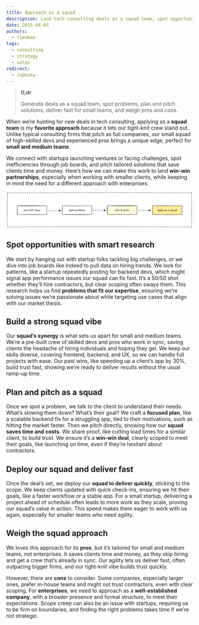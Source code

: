 ```yaml
---
title: Approach as a squad
description: Land tech consulting deals as a squad team, spot opportunities, pitch solutions, and deliver fast to win clients.
date: 2025-04-03
authors:
  - tieubao
tags:
  - consulting
  - strategy
  - sales
redirect:
  - /uUxutw
---
```


> **tl;dr**
>
> Generate deals as a squad team, spot problems, plan and pitch solutions, deliver fast for small teams, and weigh pros and cons.

When we’re hunting for new deals in tech consulting, applying as a **squad team** is my **favorite approach** because it lets our tight-knit crew stand out. Unlike typical consulting firms that pitch as full companies, our small squad of high-skilled devs and experienced pros brings a unique edge, perfect for **small and medium teams**.

We connect with startups launching ventures or facing challenges, spot inefficiencies through job boards, and pitch tailored solutions that save clients time and money. Here’s how we can make this work to land **win-win partnerships**, especially when working with smaller clients, while keeping in mind the need for a different approach with enterprises.

![](assets/apply-as-a-squad.png)

## Spot opportunities with smart research

We start by hanging out with startup folks tackling big challenges, or we dive into job boards like Indeed to pull data on hiring trends. We look for patterns, like a startup repeatedly posting for backend devs, which might signal app performance issues our squad can fix fast. It’s a 50/50 shot whether they’ll hire contractors, but clear scoping often sways them. This research helps us find **problems that fit our expertise**, ensuring we’re solving issues we’re passionate about while targeting use cases that align with our market thesis.

## Build a strong squad vibe

Our **squad’s synergy** is what sets us apart for small and medium teams. We’re a pre-built crew of skilled devs and pros who work in sync, saving clients the headache of hiring individuals and hoping they gel. We keep our skills diverse, covering frontend, backend, and UX, so we can handle full projects with ease. Our past wins, like speeding up a client’s app by 30%, build trust fast, showing we’re ready to deliver results without the usual ramp-up time.

## Plan and pitch as a squad

Once we spot a problem, we talk to the client to understand their needs. What’s slowing them down? What’s their goal? We craft a **focused plan**, like a scalable backend fix for a struggling app, tied to their motivations, such as hitting the market faster. Then we pitch directly, showing how our **squad saves time and costs**. We share proof, like cutting load times for a similar client, to build trust. We ensure it’s a **win-win deal**, clearly scoped to meet their goals, like launching on time, even if they’re hesitant about contractors.

## Deploy our squad and deliver fast

Once the deal’s set, we deploy our **squad to deliver quickly**, sticking to the scope. We keep clients updated with quick check-ins, ensuring we hit their goals, like a faster workflow or a stable app. For a small startup, delivering a project ahead of schedule often leads to more work as they scale, proving our squad’s value in action. This speed makes them eager to work with us again, especially for smaller teams who need agility.

## Weigh the squad approach

We loves this approach for its **pros**, but it’s tailored for small and medium teams, not enterprises. It saves clients time and money, as they skip hiring and get a crew that’s already in sync. Our agility lets us deliver fast, often outpacing bigger firms, and our tight-knit vibe builds trust quickly.

However, there are **cons** to consider. Some companies, especially larger ones, prefer in-house teams and might not trust contractors, even with clear scoping. For **enterprises**, we need to approach as a **well-established company**, with a broader presence and formal structure, to meet their expectations. Scope creep can also be an issue with startups, requiring us to be firm on boundaries, and finding the right problems takes time if we’re not strategic.
